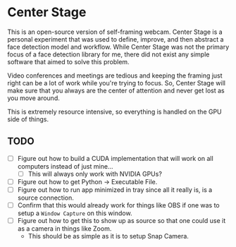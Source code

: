 # Center Stage

This is an open-source version of self-framing webcam. Center Stage is a personal experiment that was used to define, improve, and then abstract a face detection model and workflow. While Center Stage was not the primary focus of a face detection library for me, there did not exist any simple software that aimed to solve this problem.

Video conferences and meetings are tedious and keeping the framing just right can be a lot of work while you're trying to focus. So, Center Stage will make sure that you always are the center of attention and never get lost as you move around.

This is extremely resource intensive, so everything is handled on the GPU side of things.

## TODO

- [ ] Figure out how to build a CUDA implementation that will work on all computers instead of just mine...
    - [ ] This will always only work with NVIDIA GPUs?
- [ ] Figure out how to get Python -> Executable File.
- [ ] Figure out how to run app minimized in tray since all it really is, is a source connection.
- [ ] Confirm that this would already work for things like OBS if one was to setup a `Window Capture` on this window.
- [ ] Figure out how to get this to show up as source so that one could use it as a camera in things like Zoom.
    - This should be as simple as it is to setup Snap Camera.